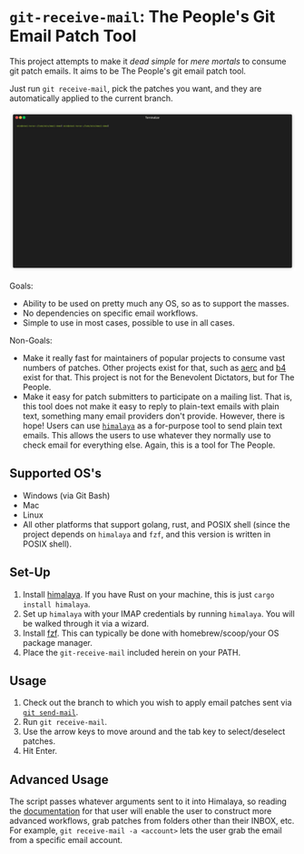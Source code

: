# `git-receive-mail`: The People's Git Email Patch Tool

This project attempts to make it _dead simple_ for _mere mortals_ to consume git
patch emails. It aims to be The People's git email patch tool.

Just run `git receive-mail`, pick the patches you want, and they are
automatically applied to the current branch.

![Demo of `git receive-mail`](git-receive-mail.gif)

Goals:

  * Ability to be used on pretty much any OS, so as to support the masses.
  * No dependencies on specific email workflows.
  * Simple to use in most cases, possible to use in all cases.

Non-Goals:

  * Make it really fast for maintainers of popular projects to consume vast
    numbers of patches. Other projects exist for that, such as [aerc](https://aerc-mail.org/)
    and [b4](https://github.com/mricon/b4) exist for that. This project is not
    for the Benevolent Dictators, but for The People.
  * Make it easy for patch submitters to participate on a mailing list. That is,
    this tool does not make it easy to reply to plain-text emails with plain
    text, something many email providers don't provide. However, there is hope!
    Users can use
    [`himalaya`](https://pimalaya.org/himalaya/cli/latest/usage/basic/message/send.html#reply-to-a-message-interactively)
    as a for-purpose tool to send plain text emails. This allows the users to
    use whatever they normally use to check email for everything else. Again,
    this is a tool for The People.

## Supported OS's

* Windows (via Git Bash)
* Mac
* Linux
* All other platforms that support golang, rust, and POSIX shell (since the
  project depends on `himalaya` and `fzf`, and this version is written in POSIX
  shell).

## Set-Up

1. Install [himalaya](https://github.com/soywod/himalaya.git). If you have Rust
   on your machine, this is just `cargo install himalaya`.
2. Set up `himalaya` with your IMAP credentials by running `himalaya`. You will
   be walked through it via a wizard.
2. Install [fzf](https://github.com/junegunn/fzf). This can typically be done
   with homebrew/scoop/your OS package manager.
4. Place the `git-receive-mail` included herein on your PATH.

## Usage

1. Check out the branch to which you wish to apply email patches sent via [`git
send-mail`](https://git-send-email.io).
2. Run `git receive-mail`.
3. Use the arrow keys to move around and the tab key to select/deselect patches.
4. Hit Enter.

## Advanced Usage

The script passes whatever arguments sent to it into Himalaya, so reading the
[documentation](https://pimalaya.org/himalaya/cli/latest/configuration/) for
that user will enable the user to construct more advanced workflows, grab
patches from folders other than their INBOX, etc. For example, `git receive-mail
-a <account>` lets the user grab the email from a specific email account.


